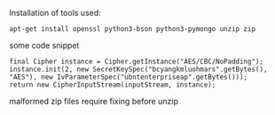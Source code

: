 
Installation of tools used:

```
apt-get install openssl python3-bson python3-pymongo unzip zip
```

some code snippet

```
final Cipher instance = Cipher.getInstance("AES/CBC/NoPadding");
instance.init(2, new SecretKeySpec("bcyangkmluohmars".getBytes(), "AES"), new IvParameterSpec("ubntenterpriseap".getBytes()));
return new CipherInputStream(inputStream, instance);
```

malformed zip files require fixing before unzip
